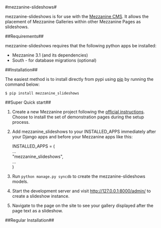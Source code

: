 #mezzanine-slideshows#

mezzanine-slideshows is for use with the [Mezzanine CMS](http://mezzanine.jupo.org/). It allows the placement of 
Mezzanine Galleries within other Mezzanine Pages as slideshows.


##Requirements##

mezzanine-slideshows requires that the following python apps be installed:

* Mezzanine 3.1 (and its dependencies)
* South - for database migrations (optional)

##Installation##

The easiest method is to install directly from pypi using [pip](http://www.pip-installer.org/) by 
running the command below:

    $ pip install mezzanine_slideshows

##Super Quick start##

1. Create a new Mezzanine project following the [official instructions](http://mezzanine.jupo.org/docs/overview.html#installation).
Choose to install the set of demonstration pages during the setup process.

1. Add mezzanine_slideshows to your INSTALLED_APPS immediately after your Django apps and before 
   your Mezzanine apps like this:

    INSTALLED_APPS = (  
        ...  
        "mezzanine_slideshows",  
        ...  
        )

2. Run `python manage.py syncdb` to create the mezzanine-slideshows models.

3. Start the development server and visit http://127.0.0.1:8000/admin/ to create a slideshow instance.

4. Navigate to the page on the site to see your gallery displayed after the page text as a slideshow.


##Regular Installation##
